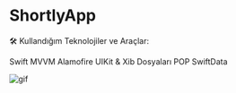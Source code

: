 # ShortlyApp

🛠️ Kullandığım Teknolojiler ve Araçlar:

Swift
MVVM
Alamofire
UIKit & Xib Dosyaları
POP
SwiftData

<img src="ShortlyApp/ReadmeFolder/shortlyApp.gif" alt="gif" style="width:295 × 640px;"/>
